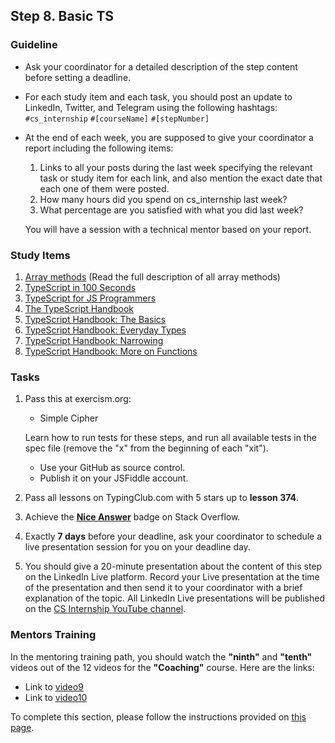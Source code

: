## Step 8. Basic TS

### Guideline

- Ask your coordinator for a detailed description of the step content before setting a deadline.

- For each study item and each task, you should post an update to LinkedIn, Twitter, and Telegram using the following hashtags:
`#cs_internship`
`#[courseName]`
`#[stepNumber]`

- At the end of each week, you are supposed to give your coordinator a report including the following items:
  1. Links to all your posts during the last week specifying the relevant task or study item for each link, and also mention the exact date that each one of them were posted.
  2. How many hours did you spend on cs_internship last week?
  3. What percentage are you satisfied with what you did last week?

  You will have a session with a technical mentor based on your report.

### Study Items <!-- omit in toc -->

1. [Array methods](https://developer.mozilla.org/en-US/docs/Web/JavaScript/Reference/Global_Objects/Array) (Read the full description of all array methods)
2. [TypeScript in 100 Seconds](https://youtu.be/zQnBQ4tB3ZA)
3. [TypeScript for JS Programmers](https://www.typescriptlang.org/docs/handbook/typescript-in-5-minutes.html)
4. [The TypeScript Handbook](https://www.typescriptlang.org/docs/handbook/intro.html)
5. [TypeScript Handbook: The Basics](https://www.typescriptlang.org/docs/handbook/2/basic-types.html)
6. [TypeScript Handbook: Everyday Types](https://www.typescriptlang.org/docs/handbook/2/everyday-types.html)
7. [TypeScript Handbook: Narrowing](https://www.typescriptlang.org/docs/handbook/2/narrowing.html)
8. [TypeScript Handbook: More on Functions](https://www.typescriptlang.org/docs/handbook/2/functions.html)

### Tasks <!-- omit in toc -->

1. Pass this at exercism.org:

   - Simple Cipher

   Learn how to run tests for these steps, and run all available tests in the spec file (remove the "x" from the beginning of each "xit").

   - Use your GitHub as source control.
   - Publish it on your JSFiddle account.

2. Pass all lessons on TypingClub.com with 5 stars up to **lesson 374**.

3. Achieve the [**Nice Answer**](https://stackoverflow.com/help/badges/23/nice-answer) badge on Stack Overflow.

4. Exactly **7 days** before your deadline, ask your coordinator to schedule a live presentation session for you on your deadline day.

5. You should give a 20-minute presentation about the content of this step on the LinkedIn Live platform. Record your Live presentation at the time of the presentation and then send it to your coordinator with a brief explanation of the topic. All LinkedIn Live presentations will be published on the [CS Internship YouTube channel](https://www.youtube.com/@csinternship8859).

### Mentors Training

In the mentoring training path, you should watch the **"ninth"** and **"tenth"** videos out of the 12 videos for the **"Coaching"** course. Here are the links:

- Link to [video9](https://drive.google.com/drive/folders/1lBqfqw7Th-zyc3XherR2GLCK3HtK2VaK)
- Link to [video10](https://drive.google.com/drive/folders/1_uRxg9mzKYycKT05O93r0-9Lh2McLjSb)

To complete this section, please follow the instructions provided on [this page](https://github.com/cs-internship/cs-internship-spec/blob/master/courses/mentoring-workshops-instruction.md).
